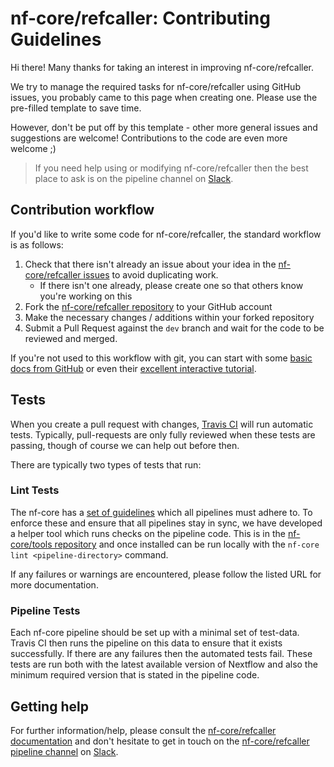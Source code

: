 # nf-core/refcaller: Contributing Guidelines

Hi there! Many thanks for taking an interest in improving nf-core/refcaller.

We try to manage the required tasks for nf-core/refcaller using GitHub issues, you probably came to this page when creating one. Please use the pre-filled template to save time.

However, don't be put off by this template - other more general issues and suggestions are welcome! Contributions to the code are even more welcome ;)

> If you need help using or modifying nf-core/refcaller then the best place to ask is on the pipeline channel on [Slack](https://nf-co.re/join/slack/).



## Contribution workflow
If you'd like to write some code for nf-core/refcaller, the standard workflow
is as follows:

1. Check that there isn't already an issue about your idea in the
   [nf-core/refcaller issues](https://github.com/nf-core/refcaller/issues) to avoid
   duplicating work.
    * If there isn't one already, please create one so that others know you're working on this
2. Fork the [nf-core/refcaller repository](https://github.com/nf-core/refcaller) to your GitHub account
3. Make the necessary changes / additions within your forked repository
4. Submit a Pull Request against the `dev` branch and wait for the code to be reviewed and merged.

If you're not used to this workflow with git, you can start with some [basic docs from GitHub](https://help.github.com/articles/fork-a-repo/) or even their [excellent interactive tutorial](https://try.github.io/).


## Tests
When you create a pull request with changes, [Travis CI](https://travis-ci.org/) will run automatic tests.
Typically, pull-requests are only fully reviewed when these tests are passing, though of course we can help out before then.

There are typically two types of tests that run:

### Lint Tests
The nf-core has a [set of guidelines](https://nf-co.re/developers/guidelines) which all pipelines must adhere to.
To enforce these and ensure that all pipelines stay in sync, we have developed a helper tool which runs checks on the pipeline code. This is in the [nf-core/tools repository](https://github.com/nf-core/tools) and once installed can be run locally with the `nf-core lint <pipeline-directory>` command.

If any failures or warnings are encountered, please follow the listed URL for more documentation.

### Pipeline Tests
Each nf-core pipeline should be set up with a minimal set of test-data.
Travis CI then runs the pipeline on this data to ensure that it exists successfully.
If there are any failures then the automated tests fail.
These tests are run both with the latest available version of Nextflow and also the minimum required version that is stated in the pipeline code.

## Getting help
For further information/help, please consult the [nf-core/refcaller documentation](https://github.com/nf-core/refcaller#documentation) and don't hesitate to get in touch on the [nf-core/refcaller pipeline channel](https://nfcore.slack.com/channels/nf-core/refcaller) on [Slack](https://nf-co.re/join/slack/).
